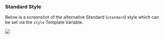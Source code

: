 ### Standard Style

Below is a screenshot of the alternative Standard (`standard`) style which can be set via the `style` Template Variable.

![](../../../assets/images/defaults/overlays/CODE_NAME_standard.png)
